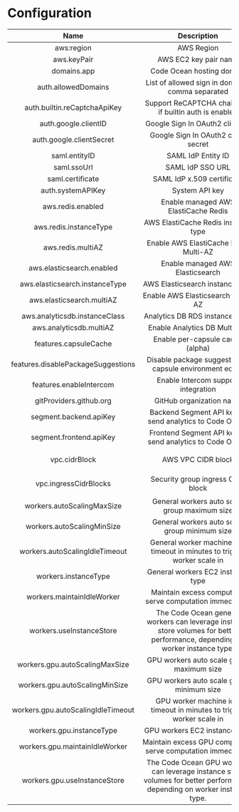 # Configuration

| Name | <div style="width:250px">Description</div> | Required | Type | Default | Example |
|:-:|:-:|:-:|:-:|:-:|:-:|
| aws:region | AWS Region | `true` | `string` | - | us-east-1
| aws.keyPair | AWS EC2 key pair name | `true` | `string` | - | codeocean |
| domains.app | Code Ocean hosting domain | `true` |  `string` | - | codeocean.acmecorp.com |
| auth.allowedDomains | List of allowed sign in domains, comma separated | `false` | `string` | - | acmecorp.com |
| auth.builtin.reCaptchaApiKey | Support ReCAPTCHA challenge if builtin auth is enabled | `false` | `secret:string`| - | |
| auth.google.clientID | Google Sign In OAuth2 client ID | `false` | `string` | - | |
| auth.google.clientSecret | Google Sign In OAuth2 client secret | `false` | `secret:string` | - ||
| saml.entityID | SAML IdP Entity ID | `false` | `string` | - | |
| saml.ssoUrl | SAML IdP SSO URL | `false` | `string` | - | |
| saml.certificate | SAML IdP x.509 certificate | `false` | `string` | - | |
| auth.systemAPIKey | System API key  | `false` | `secret:string` | - | |
| aws.redis.enabled | Enable managed AWS ElastiCache Redis | `false` | `boolean` | `false` | |
| aws.redis.instanceType | AWS ElastiCache Redis instance type | `false` | `string` | `cache.t3.micro` | |
| aws.redis.multiAZ | Enable AWS ElastiCache Redis Multi-AZ | `false` | `boolean` | `false` | |
| aws.elasticsearch.enabled | Enable managed AWS Elasticsearch | `false` | `boolean` | `false` | |
| aws.elasticsearch.instanceType | AWS Elasticsearch instance type | `false` | `string` | `t3.small.elasticsearch` | |
| aws.elasticsearch.multiAZ | Enable AWS Elasticsearch Multi-AZ | `false` | `boolean` | `false` | |
| aws.analyticsdb.instanceClass | Analytics DB RDS instance class | `false` | `string` | `db.t3.micro` | |
| aws.analyticsdb.multiAZ | Enable Analytics DB Multi-AZ | `false` | `boolean` | `false` | |
| features.capsuleCache | Enable per-capsule cache (alpha) | `false` | `boolean` | `false` | |
| features.disablePackageSuggestions | Disable package suggestion in capsule environment editor | `false` | `boolean` | `false` | |
| features.enableIntercom | Enable Intercom support integration | `false` | `boolean` | `false` | |
| gitProviders.github.org | GitHub organization name | `false` | `string` | - | |
| segment.backend.apiKey | Backend Segment API key to send analytics to Code Ocean | `false` | `secret:string` | - | |
| segment.frontend.apiKey | Frontend Segment API key to send analytics to Code Ocean | `false` | `secret:string` | - | |
| vpc.cidrBlock | AWS VPC CIDR block | `false` | `string` | `10.0.0.0/16` | `pulumi config set --path vpc.cidrBlock 192.168.10.0/24` |
| vpc.ingressCidrBlocks | Security group ingress CIDR block | `false` | `string array` | `["0.0.0.0/0"]` | `pulumi config set --path vpc.ingressCidrBlocks[0] 192.168.10.11/32` |
| workers.autoScalingMaxSize | General workers auto scale group maximum size | `false` | `number` | 3 | |
| workers.autoScalingMinSize | General workers auto scale group minimum size | `false` | `number` | 0 | |
| workers.autoScalingIdleTimeout | General worker machine idle timeout in minutes to trigger worker scale in  | `false` | `number` | 60 | |
| workers.instanceType | General workers EC2 instance type | `false` | `string` | `r5d.4xlarge` | `r5d` family |
| workers.maintainIdleWorker | Maintain excess compute to serve computation immediately | `false` | `boolean` | `false` | |
| workers.useInstanceStore | The Code Ocean general workers can leverage instance store volumes for better performance, depending on worker instance type. | `false` | `boolean` | `true` | |
| workers.gpu.autoScalingMaxSize | GPU workers auto scale group maximum size | `false` | `number` | 3 | |
| workers.gpu.autoScalingMinSize | GPU workers auto scale group minimum size | `false` | `number` | 0 | |
| workers.gpu.autoScalingIdleTimeout | GPU worker machine idle timeout in minutes to trigger worker scale in  | `false` | `number` | 60 | |
| workers.gpu.instanceType | GPU workers EC2 instance type | `false` | `string` | `p2.xlarge` | `p` family |
| workers.gpu.maintainIdleWorker | Maintain excess GPU compute to serve computation immediately | `false` | `boolean` | `false` | |
| workers.gpu.useInstanceStore | The Code Ocean GPU workers can leverage instance store volumes for better performance, depending on worker instance type. | `false` | `boolean` | `false` | |
